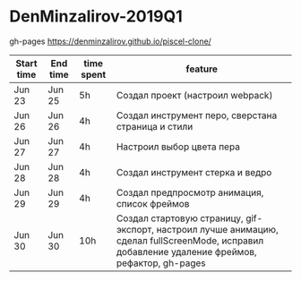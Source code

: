 # DenMinzalirov-2019Q1
gh-pages
https://denminzalirov.github.io/piscel-clone/

 
| Start time  | End time | time spent | feature |
|-----------|-------------|-------------|-------------|
| Jun 23 | Jun 25 | 5h | Создал проект (настроил webpack) |
| Jun 26 | Jun 26 | 4h | Создал инструмент перо, сверстана страница и стили |
| Jun 27 | Jun 27 | 4h | Настроил выбор цвета пера |
| Jun 28 | Jun 28 | 4h | Создал инструмент стерка и ведро |
| Jun 29 | Jun 29 | 4h | Создал предпросмотр анимация, список фреймов |
| Jun 30 | Jun 30 | 10h | Создал стартовую страницу, gif-экспорт, настроил лучше анимацию, сделал fullScreenMode, исправил добавление удаление фреймов, рефактор, gh-pages |
